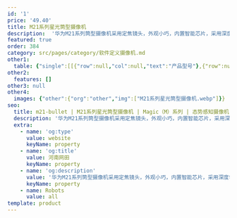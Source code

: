 ```yaml
---
id: '1'
price: '49.40'
title: M21系列星光筒型摄像机
description:  '华为M21系列筒型摄像机采用定焦镜头，外观小巧，内置智能芯片，采用深度学习算法，在实现态势感知的同时，可实现高准确率、低误报率的周界入侵检测，并且可以将报警信息及时发送至后台，相关人员可及时了解异常事件并作出处置，可广泛适用于园区周界场景。'
featured: true
order: 384
category: src/pages/category/软件定义摄像机.md
other1: 
  table: {"single":[[{"row":null,"col":null,"text":"产品型号"},{"row":null,"col":null,"text":"M2140-EBI(3.6mm/6mm)"}],[{"row":null,"col":null,"text":"图像传感器"},{"row":null,"col":null,"text":"1/2.7\" 400万像素逐行扫描CMOS"}],[{"row":null,"col":null,"text":"最大分辨率"},{"row":null,"col":null,"text":"2560×1440"}],[{"row":null,"col":null,"text":"低照度"},{"row":null,"col":null,"text":"支持"}],[{"row":null,"col":null,"text":"镜头焦距"},{"row":null,"col":null,"text":"3.6mm/6mm"}],[{"row":null,"col":null,"text":"宽动态"},{"row":null,"col":null,"text":"支持"}],[{"row":null,"col":null,"text":"智能分析"},{"row":null,"col":null,"text":"支持"}],[{"row":null,"col":null,"text":"电源"},{"row":null,"col":null,"text":"DC12V"}]]}
other2:
  features: []
other3: null
other4:
  images: {"other":{"org":"other","img":["M21系列星光筒型摄像机.webp"]}}
seo:
  title: m21-bullet | M21系列星光筒型摄像机 | Magic（M）系列 | 态势感知摄像机  | 软件定义摄像机 | 机器视觉
  description: '华为M21系列筒型摄像机采用定焦镜头，外观小巧，内置智能芯片，采用深度学习算法，在实现态势感知的同时，可实现高准确率、低误报率的周界入侵检测，并且可以将报警信息及时发送至后台，相关人员可及时了解异常事件并作出处置，可广泛适用于园区周界场景。'
  extra:
    - name: 'og:type'
      value: website
      keyName: property
    - name: 'og:title'
      value: 河南网田
      keyName: property
    - name: 'og:description'
      value: '华为M21系列筒型摄像机采用定焦镜头，外观小巧，内置智能芯片，采用深度学习算法，在实现态势感知的同时，可实现高准确率、低误报率的周界入侵检测，并且可以将报警信息及时发送至后台，相关人员可及时了解异常事件并作出处置，可广泛适用于园区周界场景。'
      keyName: property
    - name: Robots
      value: all
template: product
---
```

